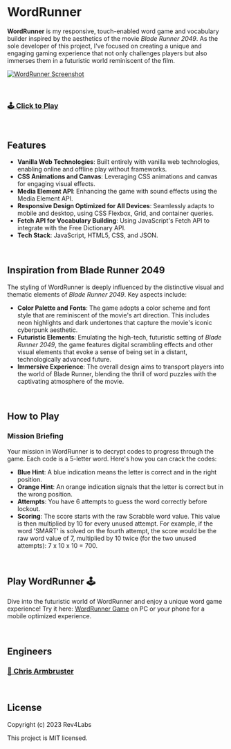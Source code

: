 # WordRunner

**WordRunner** is my responsive, touch-enabled word game and vocabulary builder inspired by the aesthetics of the movie _Blade Runner 2049_. As the sole developer of this project, I've focused on creating a unique and engaging gaming experience that not only challenges players but also immerses them in a futuristic world reminiscent of the film.

[![WordRunner Screenshot](https://portfolio.rev4labs.com/images/wr-comp2.png)](https://wordrunner.rev4labs.com)

<br>

### [🕹️ Click to Play](https://wordrunner.rev4labs.com)

<br>

## Features

- **Vanilla Web Technologies**: Built entirely with vanilla web technologies, enabling online and offline play without frameworks.
- **CSS Animations and Canvas**: Leveraging CSS animations and canvas for engaging visual effects.
- **Media Element API**: Enhancing the game with sound effects using the Media Element API.
- **Responsive Design Optimized for All Devices**: Seamlessly adapts to mobile and desktop, using CSS Flexbox, Grid, and container queries.
- **Fetch API for Vocabulary Building**: Using JavaScript's Fetch API to integrate with the Free Dictionary API.
- **Tech Stack**: JavaScript, HTML5, CSS, and JSON.

<br>

## Inspiration from Blade Runner 2049

The styling of WordRunner is deeply influenced by the distinctive visual and thematic elements of _Blade Runner 2049_. Key aspects include:

- **Color Palette and Fonts**: The game adopts a color scheme and font style that are reminiscent of the movie's art direction. This includes neon highlights and dark undertones that capture the movie's iconic cyberpunk aesthetic.
- **Futuristic Elements**: Emulating the high-tech, futuristic setting of _Blade Runner 2049_, the game features digital scrambling effects and other visual elements that evoke a sense of being set in a distant, technologically advanced future.
- **Immersive Experience**: The overall design aims to transport players into the world of Blade Runner, blending the thrill of word puzzles with the captivating atmosphere of the movie.

<br>

## How to Play

### Mission Briefing

Your mission in WordRunner is to decrypt codes to progress through the game. Each code is a 5-letter word. Here's how you can crack the codes:

- **Blue Hint**: A blue indication means the letter is correct and in the right position.
- **Orange Hint**: An orange indication signals that the letter is correct but in the wrong position.
- **Attempts**: You have 6 attempts to guess the word correctly before lockout.
- **Scoring**: The score starts with the raw Scrabble word value. This value is then multiplied by 10 for every unused attempt. For example, if the word 'SMART' is solved on the fourth attempt, the score would be the raw word value of 7, multiplied by 10 twice (for the two unused attempts): 7 x 10 x 10 = 700.

<br>

## Play WordRunner 🕹️

Dive into the futuristic world of WordRunner and enjoy a unique word game experience! Try it here: [WordRunner Game](https://wordrunner.rev4labs.com) on PC or your phone for a mobile optimized experience.

<br>

## Engineers

### [🧑 Chris Armbruster](https://github.com/chrisallenarmbruster)

<br>

## License

Copyright (c) 2023 Rev4Labs

This project is MIT licensed.
